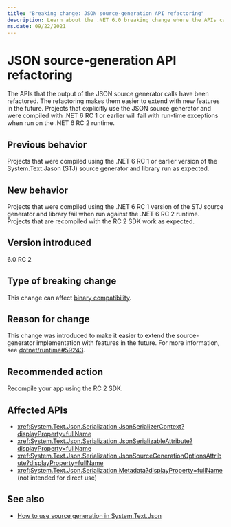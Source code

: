 ```yaml
---
title: "Breaking change: JSON source-generation API refactoring"
description: Learn about the .NET 6.0 breaking change where the APIs called by JSON source generator output were refactored.
ms.date: 09/22/2021
---
```

# JSON source-generation API refactoring

The APIs that the output of the JSON source generator calls have been refactored. The refactoring makes them easier to extend with new features in the future. Projects that explicitly use the JSON source generator and were compiled with .NET 6 RC 1 or earlier will fail with run-time exceptions when run on the .NET 6 RC 2 runtime.

## Previous behavior

Projects that were compiled using the .NET 6 RC 1 or earlier version of the System.Text.Jason (STJ) source generator and library run as expected.

## New behavior

Projects that were compiled using the .NET 6 RC 1 version of the STJ source generator and library fail when run against the .NET 6 RC 2 runtime. Projects that are recompiled with the RC 2 SDK work as expected.

## Version introduced

6.0 RC 2

## Type of breaking change

This change can affect [binary compatibility](../../categories.md#binary-compatibility).

## Reason for change

This change was introduced to make it easier to extend the source-generator implementation with features in the future. For more information, see [dotnet/runtime#59243](https://github.com/dotnet/runtime/pull/59243).

## Recommended action

Recompile your app using the RC 2 SDK.

## Affected APIs

- <xref:System.Text.Json.Serialization.JsonSerializerContext?displayProperty=fullName>
- <xref:System.Text.Json.Serialization.JsonSerializableAttribute?displayProperty=fullName>
- <xref:System.Text.Json.Serialization.JsonSourceGenerationOptionsAttribute?displayProperty=fullName>
- <xref:System.Text.Json.Serialization.Metadata?displayProperty=fullName> (not intended for direct use)

## See also

- [How to use source generation in System.Text.Json](../../../../standard/serialization/system-text-json-source-generation.md)
